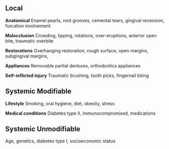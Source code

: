 ## Local

**Anatomical**
Enamel pearls, root grooves, cemental tears, gingival recession, furcation involvement

**Malocclusion**
Crowding, tipping, rotations, over-eruptions, anterior open bite, traumatic overbite

**Restorations**
Overhanging restoration, rough surface, open margins, subgingival margins, 

**Appliances**
Removable partial dentures, orthodontics appliances

**Self-inflicted injury**
Traumatic brushing, tooth picks, fingernail biting  

## Systemic Modifiable

**Lifestyle**
Smoking, oral hygiene, diet, obesity, stress

**Medical conditions**
Diabetes type II, immunocompromised, medications

## Systemic Unmodifiable
Age, genetics, diabetes type I, socioeconomic status